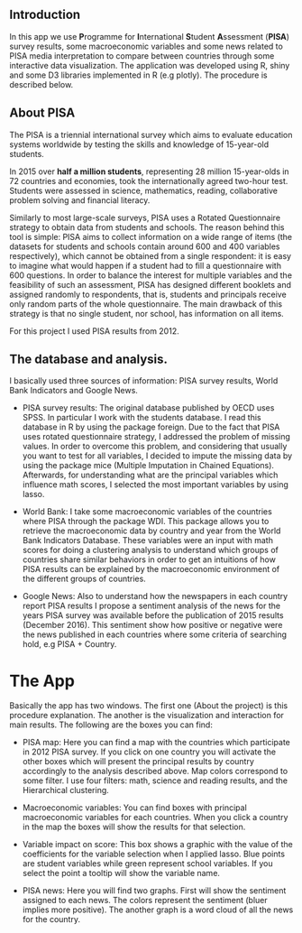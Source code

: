## Introduction

In this app we use **P**rogramme for **I**nternational **S**tudent **A**ssessment (**PISA**) survey results, some macroeconomic variables and some news related to PISA media interpretation to compare between countries through some interactive data visualization. The application was developed using R, shiny and some D3 libraries implemented in R (e.g plotly). The procedure is described below. 

## About PISA
 
The PISA is a triennial international survey which aims to evaluate education systems worldwide by testing the skills and knowledge of 15-year-old students.

In 2015 over **half a million students**, representing 28 million 15-year-olds in 72 countries and economies, took the internationally agreed two-hour test. Students were assessed in science, mathematics, reading, collaborative problem solving and financial literacy.

Similarly to most large-scale surveys, PISA uses a Rotated Questionnaire strategy to obtain data from students and schools. The reason behind this tool is simple: PISA aims to collect information on a wide range of items (the datasets for students and schools contain around 600 and 400 variables respectively), which cannot be obtained from a single respondent: it is easy to imagine what would happen if a student had to fill a questionnaire with 600 questions. In order to balance the interest for multiple variables and the feasibility of such an assessment, PISA has designed different booklets and assigned randomly to respondents, that is, students and principals receive only random parts of the whole questionnaire. The main drawback of this strategy is that no single student, nor school, has information on all items.

For this project I used PISA results from 2012.

## The database and analysis.

I basically used three sources of information: PISA survey results, World Bank Indicators and Google News.

* PISA survey results: The original database published by OECD uses SPSS. In particular I work with the students database. I read this database in R by using the package foreign. Due to the fact that PISA uses rotated questionnaire strategy, I addressed the problem of missing values. In order to overcome this problem, and considering that usually you want to test for all variables, I decided to impute the missing data by using the package mice (Multiple Imputation in Chained Equations). Afterwards, for understanding what are the principal variables which influence math scores, I selected the most important variables by using lasso.

* World Bank: I take some macroeconomic variables of the countries where PISA through the package WDI. This package allows you to retrieve the macroeconomic data by country and year from the World Bank Indicators Database. These variables were an input with math scores for doing a clustering analysis to understand which groups of countries share similar behaviors in order to get an intuitions of how PISA results can be explained by the macroeconomic environment of the different groups of countries.

* Google News: Also to understand how the newspapers in each country report PISA results I propose a sentiment analysis of the news for the years PISA survey was available before the publication of 2015 results (December 2016). This sentiment show how positive or negative were the news published in each countries where some criteria of searching hold, e.g PISA + Country.

# The App

Basically the app has two windows. The first one (About the project) is this procedure explanation. The another is the visualization and interaction for main results. The following are the boxes you can find:

* PISA map: Here you can find a map with the countries which participate in 2012 PISA survey. If you click on one country you will activate the other boxes which will present the principal results by country accordingly to the analysis described above. Map colors correspond to some filter. I use four filters: math, science and reading results, and the Hierarchical clustering.

* Macroeconomic variables: You can find boxes with principal macroeconomic variables for each countries. When you click a country in the map the boxes will show the results for that selection. 

* Variable impact on score: This box shows a graphic with the value of the coefficients for the variable selection when I applied lasso. Blue points are student variables while green represent school variables. If you select the point a tooltip  will show the variable name.

* PISA news: Here you will find two graphs. First will show the sentiment assigned to each news. The colors represent the sentiment (bluer implies more positive). The another graph is a word cloud of all the news for the country. 

